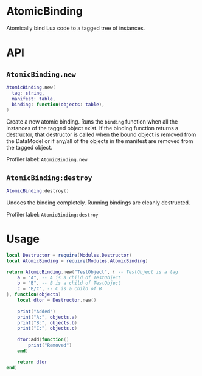 # AtomicBinding
Atomically bind Lua code to a tagged tree of instances.

# API
## `AtomicBinding.new`
```lua
AtomicBinding.new(
  tag: string,
  manifest: table,
  binding: function(objects: table),
)
```
Create a new atomic binding. Runs the `binding` function when all the instances of the tagged object exist. If the binding function returns a destructor, that destructor is called when the bound object is removed from the DataModel or if any/all of the objects in the manifest are removed from the tagged object.

Profiler label: `AtomicBinding.new`
## `AtomicBinding:destroy`
```lua
AtomicBinding:destroy()
```
Undoes the binding completely. Running bindings are cleanly destructed.

Profiler label: `AtomicBinding:destroy`
# Usage

```lua
local Destructor = require(Modules.Destructor)
local AtomicBinding = require(Modules.AtomicBinding)

return AtomicBinding.new("TestObject", { -- TestObject is a tag
	a = "A", -- A is a child of TestObject
	b = "B", -- B is a child of TestObject
	c = "B/C", -- C is a child of B
}, function(objects)
	local dtor = Destructor.new()
	
	print("Added")
	print("A:", objects.a)
	print("B:", objects.b)
	print("C:", objects.c)
	
	dtor:add(function()
		print("Removed")
	end)

	return dtor
end)
```
